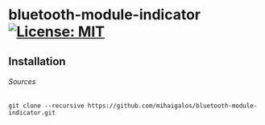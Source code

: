 # bluetooth-module-indicator [![License: MIT](https://img.shields.io/badge/License-MIT-yellow.svg)](https://opensource.org/licenses/MIT)

## Installation


###### Sources
```
git clone --recursive https://github.com/mihaigalos/bluetooth-module-indicator.git
```
